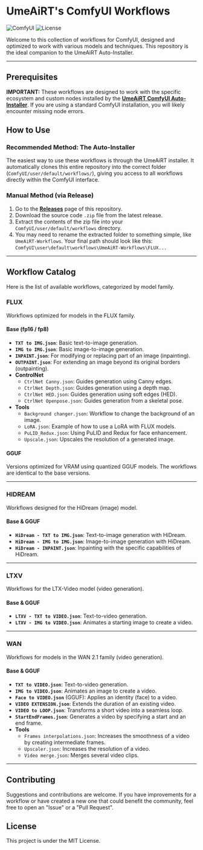 # UmeAiRT's ComfyUI Workflows

![ComfyUI](https://img.shields.io/badge/ComfyUI-Workflow%20Collection-orange.svg)
![License](https://img.shields.io/badge/License-MIT-green.svg)

Welcome to this collection of workflows for ComfyUI, designed and optimized to work with various models and techniques. This repository is the ideal companion to the UmeAiRT Auto-Installer.

---

## Prerequisites

**IMPORTANT:** These workflows are designed to work with the specific ecosystem and custom nodes installed by the **[UmeAiRT ComfyUI Auto-Installer](https://github.com/UmeAiRT/ComfyUI-Auto_installer)**. If you are using a standard ComfyUI installation, you will likely encounter missing node errors.

## How to Use

### Recommended Method: The Auto-Installer
The easiest way to use these workflows is through the UmeAiRT installer. It automatically clones this entire repository into the correct folder (`ComfyUI/user/default/workflows/`), giving you access to all workflows directly within the ComfyUI interface.

### Manual Method (via Release)
1.  Go to the [**Releases**](https://github.com/UmeAiRT/ComfyUI-Workflows/releases) page of this repository.
2.  Download the source code `.zip` file from the latest release.
3.  Extract the contents of the zip file into your `ComfyUI/user/default/workflows` directory.
4.  You may need to rename the extracted folder to something simple, like `UmeAiRT-Workflows`. Your final path should look like this: `ComfyUI\user\default\workflows\UmeAiRT-Workflows\FLUX...`

---

## Workflow Catalog

Here is the list of available workflows, categorized by model family.

### FLUX
Workflows optimized for models in the FLUX family.

#### Base (fp16 / fp8)
* **`TXT to IMG.json`**: Basic text-to-image generation.
* **`IMG to IMG.json`**: Basic image-to-image generation.
* **`INPAINT.json`**: For modifying or replacing part of an image (inpainting).
* **`OUTPAINT.json`**: For extending an image beyond its original borders (outpainting).
* **ControlNet**
    * `CtrlNet Canny.json`: Guides generation using Canny edges.
    * `CtrlNet Depth.json`: Guides generation using a depth map.
    * `CtrlNet HED.json`: Guides generation using soft edges (HED).
    * `CtrlNet Openpose.json`: Guides generation from a skeletal pose.
* **Tools**
    * `Background changer.json`: Workflow to change the background of an image.
    * `LoRA.json`: Example of how to use a LoRA with FLUX models.
    * `PuLID_Redux.json`: Using PuLID and Redux for face enhancement.
    * `Upscale.json`: Upscales the resolution of a generated image.

#### GGUF
Versions optimized for VRAM using quantized GGUF models. The workflows are identical to the base versions.

---

### HIDREAM
Workflows designed for the HiDream (image) model.

#### Base & GGUF
* **`HiDream - TXT to IMG.json`**: Text-to-image generation with HiDream.
* **`HiDream - IMG to IMG.json`**: Image-to-image generation with HiDream.
* **`HiDream - INPAINT.json`**: Inpainting with the specific capabilities of HiDream.

---

### LTXV
Workflows for the LTX-Video model (video generation).

#### Base & GGUF
* **`LTXV - TXT to VIDEO.json`**: Text-to-video generation.
* **`LTXV - IMG to VIDEO.json`**: Animates a starting image to create a video.

---

### WAN
Workflows for models in the WAN 2.1 family (video generation).

#### Base & GGUF
* **`TXT to VIDEO.json`**: Text-to-video generation.
* **`IMG to VIDEO.json`**: Animates an image to create a video.
* **`Face to VIDEO.json`** (GGUF): Applies an identity (face) to a video.
* **`VIDEO EXTENSION.json`**: Extends the duration of an existing video.
* **`VIDEO to LOOP.json`**: Transforms a short video into a seamless loop.
* **`StartEndFrames.json`**: Generates a video by specifying a start and an end frame.
* **Tools**
    * `Frames interpolations.json`: Increases the smoothness of a video by creating intermediate frames.
    * `Upscaler.json`: Increases the resolution of a video.
    * `Video merge.json`: Merges several video clips.

---

## Contributing

Suggestions and contributions are welcome. If you have improvements for a workflow or have created a new one that could benefit the community, feel free to open an "Issue" or a "Pull Request".

## License

This project is under the MIT License.
